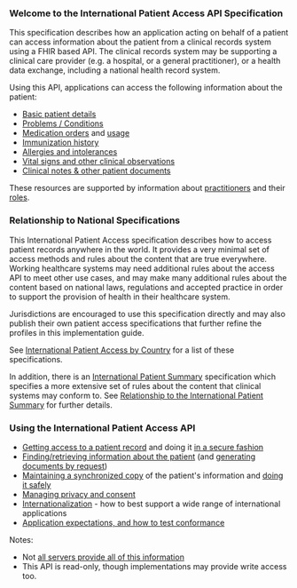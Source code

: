 ### Welcome to the International Patient Access API Specification

This specification describes how an application acting on behalf of a patient
can access information about the patient from a clinical records system using
a FHIR based API. The clinical records system may be supporting a clinical care 
provider (e.g. a hospital, or a general practitioner), or a health data exchange, 
including a national health record system.

Using this API, applications can access the following information about the patient:

* [Basic patient details](StructureDefinition-ipa-patient.html)
* [Problems / Conditions](StructureDefinition-ipa-condition.html)
* [Medication orders](StructureDefinition-ipa-medicationrequest.html) and [usage](StructureDefinition-ipa-medicationstatement.html)
* [Immunization history](StructureDefinition-ipa-immunization.html)
* [Allergies and intolerances](StructureDefinition-ipa-allergyintolerance.html)
* [Vital signs and other clinical observations](StructureDefinition-ipa-observation.html)
* [Clinical notes & other patient documents](StructureDefinition-ipa-documentreference.html)

These resources are supported by information about [practitioners](StructureDefinition-ipa-practitioner.html) and their [roles](StructureDefinition-ipa-practitionerrole.html).


### Relationship to National Specifications 

This International Patient Access specification describes how to access patient 
records anywhere in the world. It provides a very minimal set of access methods 
and rules about the content that are true everywhere. Working healthcare systems 
may need additional rules about the access API to meet other use cases, and may make many 
additional rules about the content based on national laws, regulations and accepted
practice in order to support the provision of health in their healthcare system. 

Jurisdictions are encouraged to use this specification directly and may also publish their own patient access specifications that further refine the profiles in this implementation guide. 

See [International Patient Access by Country](ipa-by-country.html) for a list of these specifications. 

In addition, there is an [International Patient Summary](http://hl7.org/fhir/uv/ips) specification which specifies
a more extensive set of rules about the content that clinical systems may conform to.
See [Relationship to the International Patient Summary](ips-relationship.html) for further details.

### Using the International Patient Access API

 - [Getting access to a patient record](access.html) and doing it [in a secure fashion](security.html)
 - [Finding/retrieving information about the patient](fetching.html) (and [generating documents by request](doc-gen.html))
 - [Maintaining a synchronized copy](synchronization.html) of the patient's information and [doing it safely](safety.html)
 - [Managing privacy and consent](privacy.html)
 - [Internationalization](internationalization.html) - how to best support a wide range of international applications  
 - [Application expectations, and how to test conformance](conformance.html)

Notes:
* Not [all servers provide all of this information](conformance.html)
* This  API is read-only, though implementations may provide write access too.
